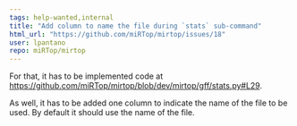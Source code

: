 ```yaml
---
tags: help-wanted,internal
title: "Add column to name the file during `stats` sub-command"
html_url: "https://github.com/miRTop/mirtop/issues/18"
user: lpantano
repo: miRTop/mirtop
---
```


For that, it has to be implemented code at https://github.com/miRTop/mirtop/blob/dev/mirtop/gff/stats.py#L29. 

As well, it has to be added one column to indicate the name of the file to be used. By default it should use the name of the file. 